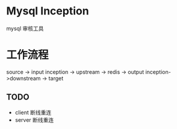 # Mysql Inception
mysql 审核工具

# 工作流程
source -> input inception -> upstream -> redis -> output inception->downstream -> target


## TODO
- client 断线重连
- server 断线重连
 